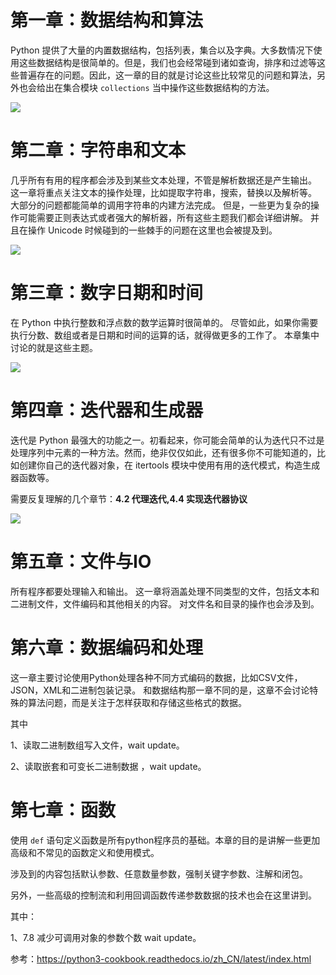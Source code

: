 # 第一章：数据结构和算法

Python 提供了大量的内置数据结构，包括列表，集合以及字典。大多数情况下使用这些数据结构是很简单的。但是，我们也会经常碰到诸如查询，排序和过滤等这些普遍存在的问题。因此，这一章的目的就是讨论这些比较常见的问题和算法，另外也会给出在集合模块 `collections` 当中操作这些数据结构的方法。

![](https://cdn.jsdelivr.net/gh/rongweihe/ImageHost01/images/PythonCookbook-%E7%AC%AC%E4%B8%80%E7%AB%A0-%E6%95%B0%E6%8D%AE%E7%BB%93%E6%9E%84%E5%92%8C%E7%AE%97%E6%B3%95.png)

# 第二章：字符串和文本

几乎所有有用的程序都会涉及到某些文本处理，不管是解析数据还是产生输出。 这一章将重点关注文本的操作处理，比如提取字符串，搜索，替换以及解析等。 大部分的问题都能简单的调用字符串的内建方法完成。 但是，一些更为复杂的操作可能需要正则表达式或者强大的解析器，所有这些主题我们都会详细讲解。 并且在操作 Unicode 时候碰到的一些棘手的问题在这里也会被提及到。

![](https://cdn.jsdelivr.net/gh/rongweihe/ImageHost01/images/PythonCookbook-%E7%AC%AC%E4%BA%8C%E7%AB%A0-%E5%AD%97%E7%AC%A6%E4%B8%B2%E5%92%8C%E6%96%87%E6%9C%AC.png)

# 第三章：数字日期和时间

在 Python 中执行整数和浮点数的数学运算时很简单的。 尽管如此，如果你需要执行分数、数组或者是日期和时间的运算的话，就得做更多的工作了。 本章集中讨论的就是这些主题。

![](https://cdn.jsdelivr.net/gh/rongweihe/ImageHost01/images/Python3-Cookbook-%E7%AC%AC%E4%B8%89%E7%AB%A0-%E6%97%B6%E9%97%B4%E6%97%A5%E6%9C%9F.png)

# 第四章：迭代器和生成器

迭代是 Python 最强大的功能之一。初看起来，你可能会简单的认为迭代只不过是处理序列中元素的一种方法。然而，绝非仅仅如此，还有很多你不可能知道的，比如创建你自己的迭代器对象，在 itertools 模块中使用有用的迭代模式，构造生成器函数等。

需要反复理解的几个章节：**4.2 代理迭代,4.4 实现迭代器协议**

![](https://cdn.jsdelivr.net/gh/rongweihe/ImageHost01/images/PythonCookbook-%E7%AC%AC%E5%9B%9B%E7%AB%A0-%E8%BF%AD%E4%BB%A3%E5%99%A8%E5%92%8C%E7%94%9F%E6%88%90%E5%99%A8.png)

# 第五章：文件与IO

所有程序都要处理输入和输出。 这一章将涵盖处理不同类型的文件，包括文本和二进制文件，文件编码和其他相关的内容。 对文件名和目录的操作也会涉及到。

# 第六章：数据编码和处理

这一章主要讨论使用Python处理各种不同方式编码的数据，比如CSV文件，JSON，XML和二进制包装记录。 和数据结构那一章不同的是，这章不会讨论特殊的算法问题，而是关注于怎样获取和存储这些格式的数据。

其中

1、读取二进制数组写入文件，wait update。

2、读取嵌套和可变长二进制数据 ，wait update。

# 第七章：函数

使用 `def` 语句定义函数是所有python程序员的基础。本章的目的是讲解一些更加高级和不常见的函数定义和使用模式。

涉及到的内容包括默认参数、任意数量参数，强制关键字参数、注解和闭包。

另外，一些高级的控制流和利用回调函数传递参数数据的技术也会在这里讲到。

其中：

1、7.8 减少可调用对象的参数个数 wait update。

参考：https://python3-cookbook.readthedocs.io/zh_CN/latest/index.html

